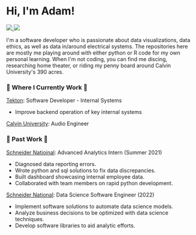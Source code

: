  # Hi, I'm Adam!

 <!-- LinkedIn Contact -->
  <a href="https://www.linkedin.com/in/adam-denhaan-404589204/" target="_blank">
    <img src="https://img.shields.io/badge/-Adam%20denhaan-blue?style=for-the-badge&logo=Linkedin&logoColor=white"/>
  </a>
<!-- Email -->
  <a href="mailto:adamdh00@gmail.com">
    <img src="https://img.shields.io/badge/EMAIL-adamdh00@gmail.com-20b2aa?style=for-the-badge"/>
  </a>
  
</br>
<p>
I'm a software developer who is passionate about data visualizations, data ethics, as well as data in/around electrical systems. The repositories here are mostly me playing around with either python or R code for my own personal learning. When I'm not coding, you can find me discing, researching home theater, or riding my penny board around Calvin University's 390 acres.</p>

### 💼 Where I Currently Work 💼

[Tekton](Tekton.com): Software Developer - Internal Systems

- Improve backend operation of key internal systems

[Calvin University](https://calvin.edu): Audio Engineer

### 💼 Past Work 💼

[Schneider Natioinal](https://schneider.com/): Advanced Analytics Intern (Summer 2021)
 - Diagnosed data reporting errors.
 - Wrote python and sql solutions to fix data discrepancies.
 - Built dashboard showcasing internal employee data.
 - Collaborated with team members on rapid python development.

 [Schneider National](https://schneider.com/): Data Science Software Engineer (2022)

- Implement software solutions to automate data science models.
- Analyze business decisions to be optimized with data science techniques.
- Develop software libraries to aid analytic efforts.

